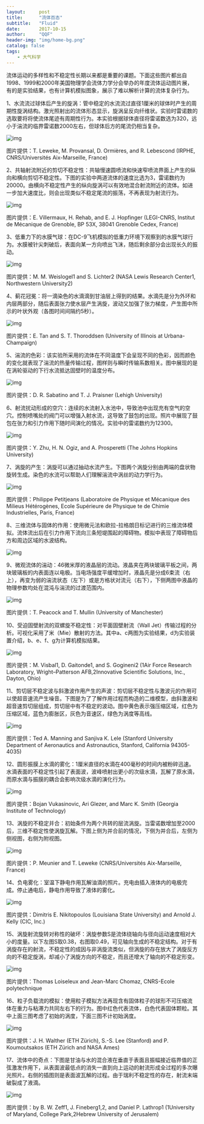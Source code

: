 ```yaml
---
layout:     post
title:      "流体百态"
subtitle:   "Fluid"
date:       2017-10-15
author:     "QQF"
header-img: "img/home-bg.png"
catalog: false
tags:
    - 大气科学
---
```


流体运动的多样性和不稳定性长期以来都是重要的课题。下面这些图片都出自1998、1999和2000年美国物理学会流体力学分会举办的年度流体运动图片展，有的是实验结果，也有计算机模拟图象，展示了难以解析计算的流体复杂行为。

1、水流流过球体后产生的旋涡：管中稳定的水流流过直径1厘米的球体时产生的周期性旋涡结构。激光照射出的流体形态显示，旋涡呈反向纤维状。实验时雷诺数的选取要将将使流体尾迹有周期性行为。本实验根据球体直径将雷诺数选为320，远小于湍流的临界雷诺数2000左右，但球体后方的尾流仍相当复杂。

![img](/img/in-post/2017-10-15-fluid/01.png)

图片提供：T. Leweke, M. Provansal, D. Ormières, and R. Lebescond (IRPHE, CNRS/Universités Aix-Marseille, France)

2、共轴射流附近的剪切不稳定性：共轴慢速圆喷流和快速窄喷流界面上产生的纵向和横向剪切不稳定性。下图的实验中两道流体的速度比选为3，雷诺数约为20000。由横向不稳定性产生的纵向旋涡可以有效地混合射流附近的流体。如进一步加大速度比，则会出现类似不稳定尾流的振荡，不再表现为射流行为。

![img](/img/in-post/2017-10-15-fluid/02.png)

图片提供：E. Villermaux, H. Rehab, and E. J. Hopfinger (LEGI-CNRS, Institut de Mécanique de Grenoble, BP 53X, 38041 Grenoble Cedex, France)

3、低重力下的水膜气球：在DC-9飞机模拟的低重力环境下观察到的水膜气球行为。水膜被针尖刺破后，表面向某一方向喷出飞沫，随后剩余部分会出现长久的振动。

![img](/img/in-post/2017-10-15-fluid/03.png)

图片提供：M. M. Weislogel1 and S. Lichter2 (NASA Lewis Research Center1, Northwestern University2)

4、蓟花冠冕：将一滴染色的水滴滴到甘油层上得到的结果。水滴先是分为外环和内层两部分，随后表面张力使水层产生涡旋，波动又加强了张力梯度，产生图中所示的叶状外观（各图时间间隔约5秒）。

![img](/img/in-post/2017-10-15-fluid/04.png)

图片提供：E. Tan and S. T. Thoroddsen (University of Illinois at Urbana-Champaign)

5、湍流的色彩：该实验所采用的流体在不同温度下会呈现不同的色彩，因而颜色的变化就表现了湍流的热量传输过程，图样则与瞬时传输系数相关。图中展现的是在涡轮驱动的下行水流抵达固壁时的温度分布。

![img](/img/in-post/2017-10-15-fluid/05.png)

图片提供：D. R. Sabatino and T. J. Praisner (Lehigh University)

6、射流扰动形成的空穴：连续的水流射入水池中，导致池中出现充有空气的空穴。控制喷嘴处的阀门可以增强入射水流，这导致了鼓包的出现。照片中展现了鼓包在张力和引力作用下随时间演化的情况。实验中的雷诺数约为12300。

![img](/img/in-post/2017-10-15-fluid/06.png)

图片提供：Y. Zhu, H. N. Ogiz, and A. Prosperetti (The Johns Hopkins University)

7、涡旋的产生：涡旋可以通过抽动水流产生。下图两个涡旋分别由两端的盘状物旋转生成。染色的水流可以帮助人们理解湍流中涡丝的动力学行为。

![img](/img/in-post/2017-10-15-fluid/07.png)

图片提供：Philippe Petitjeans (Laboratoire de Physique et Mécanique des Milieus Hétérogènes, Ecole Supérieure de Physique te de Chimie Industrielles, Paris, France)

8、三维流体与固体的作用：使用微元法和欧拉-拉格朗日标记进行的三维流体模拟。流体流出后在引力作用下流向三条短堤围起的障碍物。模拟中表现了障碍物后方和周边区域的水波结构。

![img](/img/in-post/2017-10-15-fluid/08.png)

9、微观流体的湍动：46微米厚的液晶层的流动。液晶夹在两块玻璃平板之间，两块玻璃板的内表面连以电极。当电场强度平缓增加时，液晶先是分成6束流（右上），再变为弱的湍流状态（左下）或是方格状对流元（右下），下侧两图中液晶的物理参数均处在混沌与湍流的过渡范围内。

![img](/img/in-post/2017-10-15-fluid/09.png)

图片提供：T. Peacock and T. Mullin (University of Manchester)

10、受迫固壁射流的双螺旋不稳定性：对平面固壁射流（Wall Jet）传输过程的分析。可视化采用了米（Mie）散射的方法。其中a、c两图为实验结果，d为实验装置介绍，b、e、f、g为计算机模拟结果。

![img](/img/in-post/2017-10-15-fluid/10.png)

图片提供：M. Visbal1, D. Gaitonde1, and S. Gogineni2 (1Air Force Research Laboratory, Wright–Patterson AFB,2Innovative Scientific Solutions, Inc., Dayton, Ohio)

11、剪切层不稳定波与斜激波作用产生的声波：剪切层不稳定性与激波元的作用可以使超音速流产生噪音。下图是为了了解作用过程而构造的二维模型，由斜激波和超音速剪切层组成，剪切层中有不稳定的波动。图中黄色表示强压缩区域，红色为压缩区域，蓝色为膨胀区，灰色为音速区，绿色为涡度等高线。

![img](/img/in-post/2017-10-15-fluid/11.png)

图片提供：Ted A. Manning and Sanjiva K. Lele (Stanford University Department of Aeronautics and Astronautics, Stanford, California 94305-4035)

12、圆形振膜上水滴的雾化：1厘米直径的水滴在400毫秒的时间内被粉碎迅速。水滴表面的不稳定性引起了表面波，波峰喷射出更小的次级水滴，瓦解了原水滴，而原水滴与振膜的耦合会影响次级水滴的演化行为。

![img](/img/in-post/2017-10-15-fluid/12.png)

图片提供：Bojan Vukasinovic, Ari Glezer, and Marc K. Smith (Georgia Institute of Technology)

13、涡旋的不稳定并合：初始条件为两个共转的层流涡旋。当雷诺数增加至2000后，三维不稳定性使涡旋瓦解。下图上侧为并合前的情况，下侧为并合后，左侧为侧视图，右侧为附视图。

![img](/img/in-post/2017-10-15-fluid/13.png)

图片提供：P. Meunier and T. Leweke (CNRS/Universités Aix-Marseille, France)

14、负电雾化：室温下静电作用瓦解油滴的照片。充电由插入液体内的电极完成。停止通电后，静电作用导致了液体的雾化。

![img](/img/in-post/2017-10-15-fluid/14.png)

图片提供：Dimitris E. Nikitopoulos (Louisiana State University) and Arnold J. Kelly (CIC, Inc.)

15、涡旋射流旋转对称性的破坏：涡旋参数S是流体绕轴向与径向运动速度相对大小的度量。以下左图S取0.38，右图取0.49，可见轴向生成的不稳定结构。对于有涡旋存在的射流，不稳定性的成因与非涡旋流类似，但涡旋的存在放大了涡旋反方向的不稳定旋涡，却减小了涡旋方向的不稳定，而且还增大了轴向的不稳定形变。

![img](/img/in-post/2017-10-15-fluid/15.png)

图片提供：Thomas Loiseleux and Jean-Marc Chomaz, CNRS-Ecole polytechnique

16、粒子负载流的模拟：使用粒子模拟方法再现含有固体粒子的球形不可压缩流体在重力与粘滞力共同左右下的行为。图中红色代表流体，白色代表固体颗粒。其中上面三图考虑了初始的涡度，下面三图不计初始涡度。

![img](/img/in-post/2017-10-15-fluid/16.png)

图片提供：J. H. Walther (ETH Zürich), S.-S. Lee (Stanford) and P. Koumoutsakos (ETH Zürich and NASA Ames)

17、流体中的奇点：下图是甘油与水的混合液在垂直于表面且振幅接近临界值的正弦激发作用下，从表面波最低点的消失一直到向上运动的射流形成全过程的多次曝光照片。右侧的插图则是表面波瓦解的过程。由于瑞利不稳定性的存在，射流末端破裂成了液滴。

![img](/img/in-post/2017-10-15-fluid/17.png)

图片提供：by B. W. Zeff1, J. Fineberg1,2, and Daniel P. Lathrop1 (1University of Maryland, College Park,2Hebrew University of Jerusalem)
